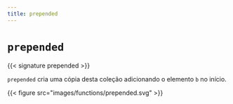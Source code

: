 ```yaml
---
title: prepended
---
```


# `prepended`

{{< signature prepended >}}

`prepended` cria uma cópia desta coleção adicionando o elemento `b` no início.

{{< figure src="images/functions/prepended.svg" >}}
